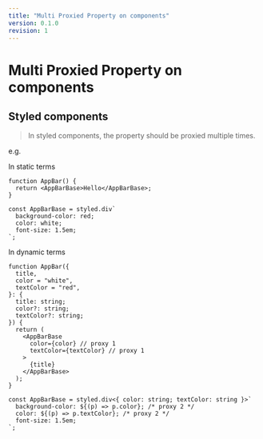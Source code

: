 ```yaml
---
title: "Multi Proxied Property on components"
version: 0.1.0
revision: 1
---
```


# Multi Proxied Property on components

## Styled components

> In styled components, the property should be proxied multiple times.

e.g.

In static terms

```tsx
function AppBar() {
  return <AppBarBase>Hello</AppBarBase>;
}

const AppBarBase = styled.div`
  background-color: red;
  color: white;
  font-size: 1.5em;
`;
```

In dynamic terms

```tsx
function AppBar({
  title,
  color = "white",
  textColor = "red",
}: {
  title: string;
  color?: string;
  textColor?: string;
}) {
  return (
    <AppBarBase
      color={color} // proxy 1
      textColor={textColor} // proxy 1
    >
      {title}
    </AppBarBase>
  );
}

const AppBarBase = styled.div<{ color: string; textColor: string }>`
  background-color: ${(p) => p.color}; /* proxy 2 */
  color: ${(p) => p.textColor}; /* proxy 2 */
  font-size: 1.5em;
`;
```

